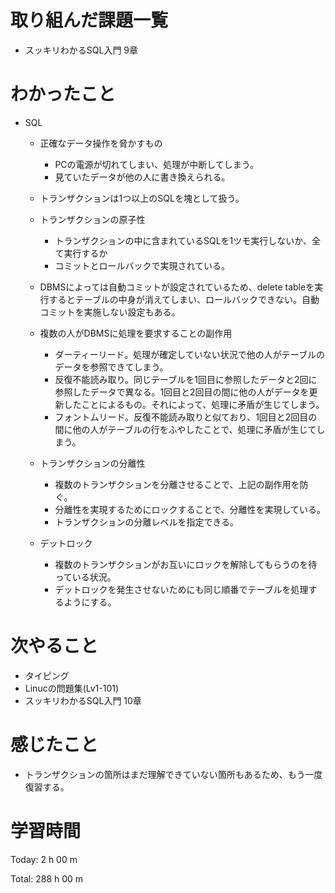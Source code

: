 # 取り組んだ課題一覧
- スッキリわかるSQL入門 9章

# わかったこと
- SQL
    - 正確なデータ操作を脅かすもの
        - PCの電源が切れてしまい、処理が中断してしまう。
        - 見ていたデータが他の人に書き換えられる。

    - トランザクションは1つ以上のSQLを塊として扱う。
    - トランザクションの原子性
        - トランザクションの中に含まれているSQLを1ツモ実行しないか、全て実行するか
        - コミットとロールバックで実現されている。
    - DBMSによっては自動コミットが設定されているため、delete tableを実行するとテーブルの中身が消えてしまい、ロールバックできない。自動コミットを実施しない設定もある。

    - 複数の人がDBMSに処理を要求することの副作用
        - ダーティーリード。処理が確定していない状況で他の人がテーブルのデータを参照できてしまう。
        - 反復不能読み取り。同じテーブルを1回目に参照したデータと2回に参照したデータで異なる。1回目と2回目の間に他の人がデータを更新したことによるもの。それによって、処理に矛盾が生じてしまう。
        - フォントムリード。反復不能読み取りと似ており、1回目と2回目の間に他の人がテーブルの行をふやしたことで、処理に矛盾が生じてしまう。

    - トランザクションの分離性
        - 複数のトランザクションを分離させることで、上記の副作用を防ぐ。
        - 分離性を実現するためにロックすることで、分離性を実現している。
        - トランザクションの分離レベルを指定できる。

    - デットロック
        - 複数のトランザクションがお互いにロックを解除してもらうのを待っている状況。
        - デットロックを発生させないためにも同じ順番でテーブルを処理するようにする。

# 次やること
- タイピング
- Linucの問題集(Lv1-101)
- スッキリわかるSQL入門 10章

# 感じたこと
- トランザクションの箇所はまだ理解できていない箇所もあるため、もう一度復習する。

# 学習時間
Today: 2 h 00 m

Total: 288 h 00 m































